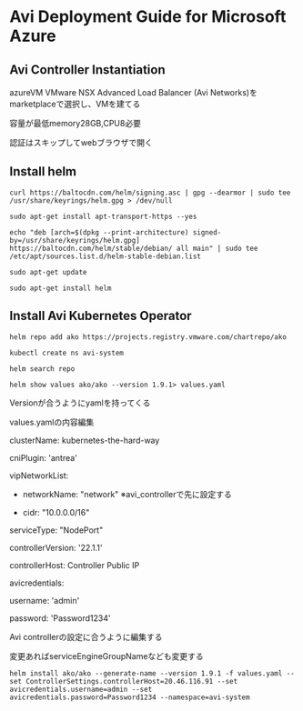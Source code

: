 # Avi Deployment Guide for Microsoft Azure
## Avi Controller Instantiation
azureVM VMware NSX Advanced Load Balancer (Avi Networks)をmarketplaceで選択し、VMを建てる

容量が最低memory28GB,CPU8必要

認証はスキップしてwebブラウザで開く

## Install helm
```
curl https://baltocdn.com/helm/signing.asc | gpg --dearmor | sudo tee /usr/share/keyrings/helm.gpg > /dev/null
```
```
sudo apt-get install apt-transport-https --yes
```
```
echo "deb [arch=$(dpkg --print-architecture) signed-by=/usr/share/keyrings/helm.gpg] https://baltocdn.com/helm/stable/debian/ all main" | sudo tee /etc/apt/sources.list.d/helm-stable-debian.list
```
```
sudo apt-get update
```
```
sudo apt-get install helm
```
## Install Avi Kubernetes Operator
```
helm repo add ako https://projects.registry.vmware.com/chartrepo/ako
```
```
kubectl create ns avi-system
```
```
helm search repo
```
```
helm show values ako/ako --version 1.9.1> values.yaml
```
Versionが合うようにyamlを持ってくる

values.yamlの内容編集

clusterName: kubernetes-the-hard-way

cniPlugin: 'antrea'

vipNetworkList:

 - networkName: "network" ※avi_controllerで先に設定する
 
 - cidr: "10.0.0.0/16"
   
serviceType: "NodePort"

controllerVersion: '22.1.1'

controllerHost: Controller Public IP

avicredentials:

  username: 'admin'
  
  password: 'Password1234'
  
Avi controllerの設定に合うように編集する

変更あればserviceEngineGroupNameなども変更する

```
helm install ako/ako --generate-name --version 1.9.1 -f values.yaml --set ControllerSettings.controllerHost=20.46.116.91 --set avicredentials.username=admin --set avicredentials.password=Password1234 --namespace=avi-system
```
